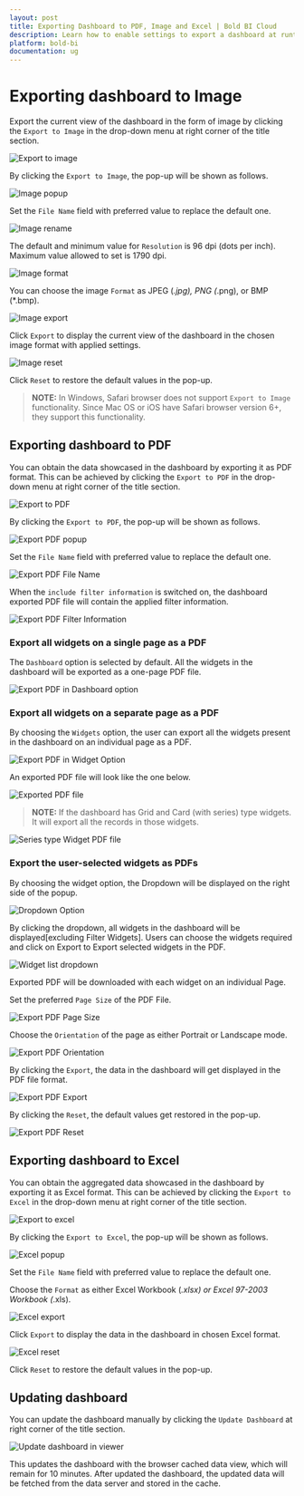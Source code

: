 ```yaml
---
layout: post
title: Exporting Dashboard to PDF, Image and Excel | Bold BI Cloud
description: Learn how to enable settings to export a dashboard at runtime to PDF, Image or Excel files in Bold BI Cloud.
platform: bold-bi
documentation: ug
---
```

# Exporting dashboard to Image

   Export the current view of the dashboard in the form of image by clicking the `Export to Image` in the drop-down menu at right corner of the title section.
    
   ![Export to image](/static/assets/cloud/working-with-dashboards/preview-dashboards/images/exporttoimage.png)
   
   By clicking the `Export to Image`, the pop-up will be shown as follows.
   
   ![Image popup](/static/assets/cloud/working-with-dashboards/preview-dashboards/images/Imagepopup.png)
   
   Set the `File Name` field with preferred value to replace the default one.
   
   ![Image rename](/static/assets/cloud/working-with-dashboards/preview-dashboards/images/Imagerename.png)
   
   The default and minimum value for `Resolution` is 96 dpi (dots per inch). Maximum value allowed to set is 1790 dpi.
   
   ![Image format](/static/assets/cloud/working-with-dashboards/preview-dashboards/images/ImageFormat.png)
   
   You can choose the image `Format` as JPEG (*.jpg), PNG (*.png), or BMP (*.bmp).
   
   ![Image export](/static/assets/cloud/working-with-dashboards/preview-dashboards/images/ImageExport.png)
   
   Click `Export` to display the current view of the dashboard in the chosen image format with applied settings.
   
   ![Image reset](/static/assets/cloud/working-with-dashboards/preview-dashboards/images/ImageReset.png)
   
   Click `Reset` to restore the default values in the pop-up.
   
   > **NOTE:**  In Windows, Safari browser does not support `Export to Image` functionality. Since Mac OS or iOS have Safari browser version 6+, they support this functionality.
   
## Exporting dashboard to PDF

   You can obtain the data showcased in the dashboard by exporting it as PDF format. This can be achieved by clicking the `Export to PDF` in the drop-down menu at right corner of the title section.
   
   ![Export to PDF](/static/assets/cloud/working-with-dashboards/preview-dashboards/images/ExporttoPDF.png#max-width=70%)
   
   By clicking the `Export to PDF`, the pop-up will be shown as follows.
   
   ![Export PDF popup ](/static/assets/cloud/working-with-dashboards/preview-dashboards/images/dashboardPDFExportDialog.png#max-width=70%)

   Set the `File Name` field with preferred value to replace the default one.
   
   ![Export PDF File Name](/static/assets/cloud/working-with-dashboards/preview-dashboards/images/dashboardPDFExportFileName.png#max-width=70%)
   
   When the `include filter information` is switched on, the dashboard exported PDF file will contain the applied filter information.

   ![Export PDF Filter Information](/static/assets/cloud/working-with-dashboards/preview-dashboards/images/dashboardPDFExportFilterToggle.png#max-width=70%)

   ### Export all widgets on a single page as a PDF
   
   The `Dashboard` option is selected by default. All the widgets in the dashboard will be exported as a one-page PDF file.
   
   ![Export PDF in Dashboard option](/static/assets/cloud/working-with-dashboards/preview-dashboards/images/dashboardPDFExportDashboardOption.png#max-width=70%)

   ### Export all widgets on a separate page as a PDF

   By choosing the `Widgets` option, the user can export all the widgets present in the dashboard on an individual page as a PDF.

   ![Export PDF in Widget Option](/static/assets/cloud/working-with-dashboards/preview-dashboards/images/dashboardPDFExportWidgetOption.png#max-width=70%)

   An exported PDF file will look like the one below.

   ![Exported PDF file](/static/assets/cloud/working-with-dashboards/preview-dashboards/images/dashboardPDFExport.png)

   >**NOTE:** If the dashboard has Grid and Card (with series) type widgets. It will export all the records in those widgets.

   ![Series type Widget PDF file](/static/assets/cloud/working-with-dashboards/preview-dashboards/images/dashboardPDFExportSeriesWidget.png)

   ### Export the user-selected widgets as PDFs

   By choosing the widget option, the Dropdown will be displayed on the right side of the popup.

   ![Dropdown Option](/static/assets/cloud/working-with-dashboards/preview-dashboards/images/dashboardPDFExportWidgetOptionAll.png#max-width=70%)

   By clicking the dropdown, all widgets in the dashboard will be displayed[excluding Filter Widgets]. Users can choose the widgets required and click on Export to Export selected widgets in the PDF.

   ![Widget list dropdown](/static/assets/cloud/working-with-dashboards/preview-dashboards/images/dashboardPDFExportWidgetListbox.png#max-width=70%)

   Exported PDF will be downloaded with each widget on an individual Page.

   Set the preferred `Page Size` of the PDF File.
   
   ![Export PDF Page Size](/static/assets/cloud/working-with-dashboards/preview-dashboards/images/dashboardPDFExportPageSize.png#max-width=70%)
   
   Choose the `Orientation` of the page as either Portrait or Landscape mode.
   
   ![Export PDF Orientation](/static/assets/cloud/working-with-dashboards/preview-dashboards/images/dashboardPDFExportOrientation.png#max-width=70%)
   
   By clicking the `Export`, the data in the dashboard will get displayed in the PDF file format.
   
   ![Export PDF Export](/static/assets/cloud/working-with-dashboards/preview-dashboards/images/dashboardPDFExportButton.png#max-width=70%)
   
   By clicking the `Reset`, the default values get restored in the pop-up.
   
   ![Export PDF Reset](/static/assets/cloud/working-with-dashboards/preview-dashboards/images/dashboardPDFExportReset.png#max-width=70%) 
   
## Exporting dashboard to Excel

   You can obtain the aggregated data showcased in the dashboard by exporting it as Excel format. This can be achieved by clicking the `Export to Excel` in the drop-down menu at right corner of the title section.
    
   ![Export to excel](/static/assets/cloud/working-with-dashboards/preview-dashboards/images/exporttoexcel.png)
   
   By clicking the `Export to Excel`, the pop-up will be shown as follows.
   
   ![Excel popup](/static/assets/cloud/working-with-dashboards/preview-dashboards/images/Excelpopup.png)  
   
   Set the `File Name` field with preferred value to replace the default one.
   
   Choose the `Format` as either Excel Workbook (*.xlsx) or Excel 97-2003 Workbook (*.xls).
   
   ![Excel export](/static/assets/cloud/working-with-dashboards/preview-dashboards/images/Excelexport.png)
   
   Click `Export` to display the data in the dashboard in chosen Excel format.
   
   ![Excel reset](/static/assets/cloud/working-with-dashboards/preview-dashboards/images/Excelreset.png)
   
   Click `Reset` to restore the default values in the pop-up.
   
## Updating dashboard

   You can update the dashboard manually by clicking the `Update Dashboard` at right corner of the title section.
    
   ![Update dashboard in viewer](/static/assets/cloud/working-with-dashboards/preview-dashboards/images/updatedashboardinviewer.png)
    
   This updates the dashboard with the browser cached data view, which will remain for 10 minutes. After updated the dashboard, the updated data will be fetched from the data server and stored in the cache.
